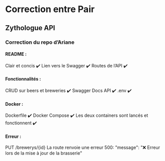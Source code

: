 # Correction entre Pair
## Zythologue API
### Correction du repo d’Ariane

#### README :

Clair et concis ✔️
Lien vers le Swagger ✔️
Routes de l’API ✔️


#### Fonctionnalités : 

CRUD sur beers et breweries ✔️
Swagger Docs API ✔️
.env ✔️

#### Docker : 

Dockerfile ✔️
Docker Compose ✔️
Les deux containers sont lancés et fonctionnent ✔️

#### Erreur : 

PUT /brewerys/{id}
La route renvoie une erreur 500:
"message": "❌ Erreur lors de la mise à jour de la brasserie"